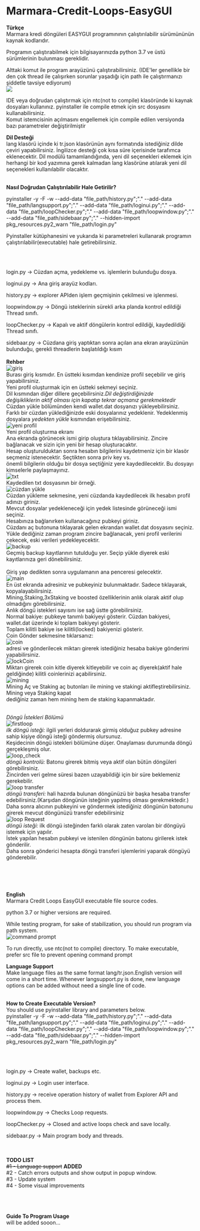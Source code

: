 # Marmara-Credit-Loops-EasyGUI

__Türkçe__<br>
Marmara kredi döngüleri EASYGUI programınının çalıştırılabilir sürümününün kaynak kodlarıdır.

Programın çalıştırabilmek için bilgisayarınızda python 3.7 ve üstü sürümlerinin bulunması gereklidir.

Alttaki komut ile program arayüzünü çalıştırabilirsiniz. (IDE'ler genellikle bir den çok thread ile çalışırken sorunlar yaşadığı için path ile çalıştırmanızı şiddetle
tavsiye ediyorum)<br>
![](/blob/main/runlogin.png)

IDE veya doğrudan çalıştırmak için ntc(not to compile) klasöründe ki kaynak dosyaları kullanınız. pyinstaller ile compile etmek için src dosyasını kullanabilirsiniz.<br>
Komut istemcisinin açılmasını engellemek için compile edilen versiyonda bazı parametreler değiştirilmiştir <br>

__Dil Desteği__<br>
lang klasörü içinde ki tr.json klasörünün aynı formatında istediğiniz dilde çeviri yapabilirsiniz. İngilizce desteği çok kısa süre içerisinde tarafımca eklenecektir.
Dil modülü tamamlandığında, yeni dil seçenekleri eklemek için herhangi bir kod yazımına gerek kalmadan lang klasörüne atılarak yeni dil seçenekleri kullanılabilir olacaktır.<br>
<br>


__Nasıl Doğrudan Çalıştırılabilir Hale Getirilir?__

pyinstaller -y -F -w --add-data "file_path/history.py";"." --add-data "file_path/langsupport.py";"." --add-data "file_path/loginui.py";"." --add-data "file_path/loopChecker.py";"." --add-data "file_path/loopwindow.py";"." --add-data "file_path/sidebaar.py";"." --hidden-import pkg_resources.py2_warn  "file_path/login.py"


Pyinstaller kütüphanesini ve yukarıda ki parametreleri kullanarak programın çalıştırılabilir(executable) hale getirebilirsiniz.

<br><br>

login.py       -> Cüzdan açma, yedekleme vs. işlemlerin bulunduğu dosya.

loginui.py     -> Ana giriş arayüz kodları.

history.py     -> explorer APIden işlem geçmişinin çekilmesi ve işlenmesi.

loopwindow.py  -> Döngü isteklerinin sürekli arka planda kontrol edildiği Thread sınıfı.

loopChecker.py -> Kapalı ve aktif döngülerin kontrol edildiği, kaydedildiği Thread sınıfı.

sidebaar.py    -> Cüzdana giriş yaptıktan sonra açılan ana ekran arayüzünün bulunduğu, gerekli threadlerin başlatıldığı kısım 
<br><br>
__Rehber__<br>
![giriş](/blob/main/loginScreen.png)<br>
Burası giriş kısmıdır. En üstteki kısımdan kendinize profil seçebilir ve giriş yapabilirsiniz.<br>
Yeni profil oluşturmak için en üstteki sekmeyi seçiniz.<br>
Dil kısmından diğer dillere geçebilirsiniz.*Dil değiştirdiğinizde* <br>
*değişikliklerin aktif olması için kapatıp tekrar açmanız gerekmektedir*<br>Cüzdan yükle bölümünden kendi wallet.dat dosyanızı yükleyebilirsiniz.<br>
Farklı bir cüzdan yüklediğinizde eski dosyalarınız yedeklenir. Yedeklenmiş dosyalara *yedekten yükle* kısmından erişebilirsiniz.<br>
![yeni profil](/blob/main/new_profile.png)<br>
Yeni profil oluşturma ekranı<br>
Ana ekranda görünecek ismi girip oluştura tıklayabilirsiniz. Zincire bağlanacak ve sizin için yeni bir hesap oluşturacaktır.<br>
Hesap oluşturulduktan sonra hesabın bilgilerini kaydetmeniz için bir klasör seçmeniz istenecektir. Seçtikten sonra priv key vs.<br>
önemli bilgilerin olduğu bir dosya seçtiğiniz yere kaydedilecektir. Bu dosyayı kimselerle paylaşmayınız.<br>
![txt](/blob/main/txtFile.png)<br>
Kaydedilen txt dosyasının bir örneği. <br>
![cüzdan yükle](/blob/main/load_wallet.png)<br>
Cüzdan yükleme sekmesine, yeni cüzdanda kaydedilecek ilk hesabın profil adınızı giriniz.<br>
Mevcut dosyalar yedekleneceği için yedek listesinde görüneceği ismi seçiniz.<br>
Hesabınıza bağlanırken kullanacağınız pubkeyi giriniz.<br>
Cüzdanı aç butonuna tıklayarak gelen ekrandan wallet.dat dosyasını seçiniz.<br>
Yükle dediğiniz zaman program zincire bağlanacak, yeni profil verilerini çekecek, eski verileri yedekleyecektir.<br>
![backup](/blob/main/backupScreen.png)<br>
Geçmiş backup kayıtlarının tutulduğu yer. Seçip yükle diyerek eski kayıtlarınıza geri dönebilirsiniz.<br><br>
Giriş yap dedikten sonra uygulamanın ana penceresi gelecektir.<br>
![main](/blob/main/mainScreen.png)<br>
En üst ekranda adresiniz ve pubkeyiniz bulunmaktadır. Sadece tıklayarak, kopyalayabilirsiniz.<br>
Mining,Staking,3xStaking ve boosted özelliklerinin anlık olarak aktif olup olmadığını görebilirsiniz.<br>
Anlık döngü istekleri sayısını ise sağ üstte görebilirsiniz.<br>
Normal bakiye: pubkeye tanımlı bakiyeyi gösterir. Cüzdan bakiyesi, wallet.dat üzerinde ki toplam bakiyeyi gösterir.<br>
Toplam kilitli bakiye ise kilitli(locked) bakiyenizi gösterir.<br>
Coin Gönder sekmesine tıklarsanız:<br>
![coin](/blob/main/coinGonder.png)<br>
adresi ve gönderilecek miktarı girerek istediğiniz hesaba bakiye gönderimi yapabilirsiniz.<br>
![lockCoin](/blob/main/lockCoin.png)<br>
Miktarı girerek coin kitle diyerek kitleyebilir ve coin aç diyerek(aktif hale geldiğinde) kilitli coinlerinizi açabilirsiniz.<br>
![mining](/blob/main/Mining.png)<br>
Mining Aç ve Staking aç butonları ile mining ve stakingi aktifleştirebilirsiniz. Mining veya Staking kapat<br>
dediğiniz zaman hem mining hem de staking kapanmaktadır.<br><br>

*Döngü İstekleri Bölümü*<br>
![firstloop](/blob/main/firstLoopRequest.png)<br>
*ilk döngü isteği:* ilgili yerleri doldurarak girmiş olduğuz pubkey adresine sahip kişiye döngü isteği göndermiş olursunuz.<br>
Keşidecinin döngü istekleri bölümüne düşer. Onaylaması durumunda döngü gerçekleşmiş olur.<br>
![loop_check](/blob/main/loop_check.png)<br>
*döngü kontrolü:* Batonu girerek bitmiş veya aktif olan bütün döngüleri görebilirsiniz.<br>
Zincirden veri gelme süresi bazen uzayabildiği için bir süre beklemeniz gerekebilir.<br>
![loop transfer](/blob/main/loopTransfer.png)<br>
*döngü transferi:* hali hazırda bulunan döngünüzü bir başka hesaba transfer edebilirsiniz.(Karşıdan döngünün isteğinin yapılmış olması gerekmektedir.)<br>
Daha sonra alıcının pubkeyini ve göndermek istediğiniz döngünün batonunu girerek mevcut döngünüzü transfer edebilirsiniz<br>
![loop Request](/blob/main/loopRequest.png)<br>
*döngü isteği:* ilk döngü isteğinden farklı olarak zaten varolan bir döngüyü istemek için yapılır.<br>
İstek yapılan hesabın pubkeyi ve istenilen döngünün batonu girilerek istek gönderilir.<br>
Daha sonra gönderici hesapta döngü transferi işlemlerini yaparak döngüyü gönderebilir.<br>


<br><br><br><br>
__English__<br>
Marmara Credit Loops EasyGUI executable file source codes.

python 3.7 or higher versions are required.

While testing program, for sake of stabilization, you should run program via path system. <br>
![command prompt](/blob/main/runlogin.png)

To run directly, use ntc(not to compile) directory. To make executable, prefer src file to prevent opening command prompt<br>

__Language Support__<br>
Make language files as the same format lang/tr.json.English version will come in a short time.
Whenever langsupport.py is done, new language options can be added without need a single line of code.<br>
<br>

__How to Create Executable Version?__<br>
You should use pyinstaller library and parameters below.
<br>pyinstaller -y -F -w --add-data "file_path/history.py";"." --add-data "file_path/langsupport.py";"." --add-data "file_path/loginui.py";"." --add-data "file_path/loopChecker.py";"." --add-data "file_path/loopwindow.py";"." --add-data "file_path/sidebaar.py";"." --hidden-import pkg_resources.py2_warn  "file_path/login.py"


<br><br>

login.py       -> Create wallet, backups etc.

loginui.py     -> Login user interface.

history.py     -> receive operation history of wallet from Explorer API and process them.

loopwindow.py  -> Checks Loop requests.

loopChecker.py -> Closed and active loops check and save locally.

sidebaar.py    -> Main program body and threads. 


<br><br>
__TODO LIST__<br>
~~#1 - Language support~~ __ADDED__<br>
#2 - Catch errors outputs and show output in popup window.<br>
#3 - Update system<br>
#4 - Some visual improvements<br>

<br><br><br>
__Guide To Program Usage__<br>
will be added sooon...



























